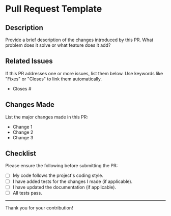# Pull Request Template

## Description

Provide a brief description of the changes introduced by this PR. What problem does it solve or what feature does it add?

## Related Issues

If this PR addresses one or more issues, list them below. Use keywords like "Fixes" or "Closes" to link them automatically.
- Closes #<issue-number>

## Changes Made

List the major changes made in this PR:
- Change 1
- Change 2
- Change 3

## Checklist

Please ensure the following before submitting the PR:
- [ ] My code follows the project's coding style.
- [ ] I have added tests for the changes I made (if applicable).
- [ ] I have updated the documentation (if applicable).
- [ ] All tests pass.

---

Thank you for your contribution!
